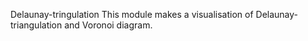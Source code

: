 Delaunay-tringulation
This module makes a visualisation of Delaunay-triangulation and Voronoi diagram.
